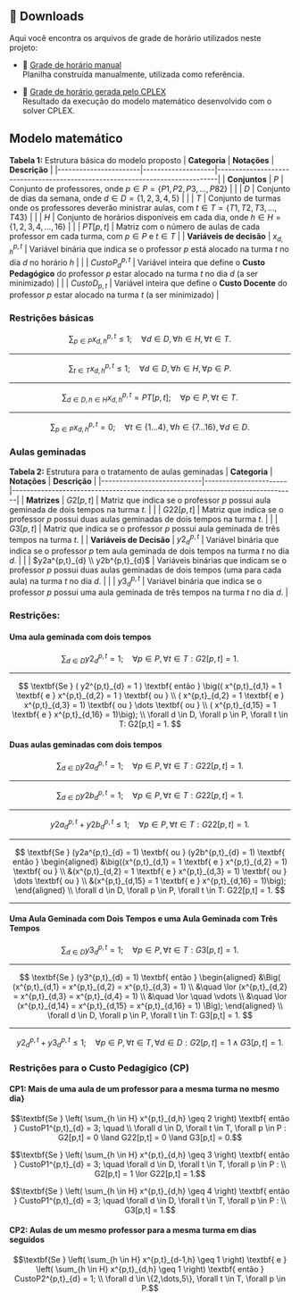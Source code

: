 ## 📂 Downloads

Aqui você encontra os arquivos de grade de horário utilizados neste projeto:

- 📘 [Grade de horário manual](Planilhas/grade_por_turma.xlsx)  
  Planilha construída manualmente, utilizada como referência.

- 📗 [Grade de horário gerada pelo CPLEX](Planilhas/grade_por_turma_CPLEX.xlsx)  
  Resultado da execução do modelo matemático desenvolvido com o solver CPLEX.

## Modelo matemático

**Tabela 1:** Estrutura básica do modelo proposto
| **Categoria**         | **Notações**       | **Descrição**                                                                 |
|-----------------------|--------------------|------------------------------------------------------------------------------|
| **Conjuntos**         | $P$              | Conjunto de professores, onde $p \in P = \{P1, P2, P3,...,P82\}$          |
|                       | $D$              | Conjunto de dias da semana, onde $d \in D = \{1, 2, 3, 4, 5\}$            |
|                       | $T$              | Conjunto de turmas onde os professores deverão ministrar aulas, com $t \in T = \{T1, T2, T3,..., T43\}$ |
|                       | $H$              | Conjunto de horários disponíveis em cada dia, onde $h \in H = \{1, 2, 3, 4,..., 16\}$ |
|                       | $PT[p,t]$        | Matriz com o número de aulas de cada professor em cada turma, com $p \in P$ e $t \in T$ |
| **Variáveis de decisão** | $x^{p,t}_{d,h}$  | Variável binária que indica se o professor $p$ está alocado na turma $t$ no dia $d$ no horário $h$ |
|                       | $CustoP^{p,t}_{d}$ | Variável inteira que define o **Custo Pedagógico** do professor $p$ estar alocado na turma $t$ no dia $d$ (a ser minimizado) |
|                       | $CustoD_{p,t}$   | Variável inteira que define o **Custo Docente** do professor $p$ estar alocado na turma $t$ (a ser minimizado) |


### Restrições básicas

$$
\sum_{p \in P} x^{p,t}_{d,h} \leq 1; \quad \forall d \in D, \forall h \in H, \forall t \in T.  
$$

---

$$
\sum_{t \in T} x^{p,t}_{d,h} \leq 1; \quad \forall d \in D, \forall h \in H, \forall p \in P.
$$

---

$$\sum_{d \in D, h \in H} x^{p,t}_{d,h} = PT[p,t]; \quad \forall p \in P, \forall t \in T.$$

---

$$\sum_{p \in P} x^{p,t}_{d,h} = 0; \quad \forall t \in \{1...4\}, \forall h \in \{7...16\}, \forall d \in D.$$

### Aulas geminadas


**Tabela 2:** Estrutura para o tratamento de aulas geminadas
| **Categoria**              | **Notações**          | **Descrição**                                                                 |
|----------------------------|-----------------------|-------------------------------------------------------------------------------|
| **Matrizes**               | $G2[p,t]$           | Matriz que indica se o professor $p$ possui aula geminada de dois tempos na turma $t$. |
|                            | $G22[p,t]$          | Matriz que indica se o professor $p$ possui duas aulas geminadas de dois tempos na turma $t$. |
|                            | $G3[p,t]$           | Matriz que indica se o professor $p$ possui aula geminada de três tempos na turma $t$. |
| **Variáveis de Decisão**    | $y2^{p,t}_{d}$      | Variável binária que indica se o professor $p$ tem aula geminada de dois tempos na turma $t$ no dia $d$. |
|                            | $y2a^{p,t}_{d} \\ y2b^{p,t}_{d}$ | Variáveis binárias que indicam se o professor $p$ possui duas aulas geminadas de dois tempos (uma para cada aula) na turma $t$ no dia $d$. |
|                            | $y3^{p,t}_{d}$      | Variável binária que indica se o professor $p$ possui uma aula geminada de três tempos na turma $t$ no dia $d$. |

### Restrições:

#### Uma aula geminada com dois tempos

$$\sum_{d \in D} y2^{p,t}_{d} = 1; \quad \forall p \in P, \forall t \in T: G2[p,t]=1.$$

---

$$
\textbf{Se } ( y2^{p,t}_{d} = 1 ) \textbf{ então } \big(( x^{p,t}_{d,1} = 1 \textbf{ e } x^{p,t}_{d,2} = 1 ) \textbf{ ou } \\ 
( x^{p,t}_{d,2} = 1 \textbf{ e } x^{p,t}_{d,3} = 1) \textbf{ ou } \dots \textbf{ ou } \\ 
( x^{p,t}_{d,15} = 1 \textbf{ e } x^{p,t}_{d,16} = 1)\big); \\ 
\forall d \in D, \forall p \in P, \forall t \in T: G2[p,t] = 1.
$$

#### Duas aulas geminadas com dois tempos

$$\sum_{d \in D} y2a^{p,t}_{d} = 1; \quad \forall p \in P, \forall t \in T : G22[p,t]=1.$$

---

$$\sum_{d \in D} y2b^{p,t}_{d} = 1; \quad \forall p \in P, \forall t \in T : G22[p,t]=1.$$

---

$$y2a^{p,t}_{d} + y2b^{p,t}_{d} \leq 1; \quad \forall p \in P, \forall t \in T: G22[p,t]=1.$$

---

$$
\textbf{Se } (y2a^{p,t}_{d} = 1) \textbf{ ou } (y2b^{p,t}_{d} = 1) \textbf{ então } 
\begin{aligned}
&\big((x^{p,t}_{d,1} = 1 \textbf{ e } x^{p,t}_{d,2} = 1) \textbf{ ou } \\
&(x^{p,t}_{d,2} = 1 \textbf{ e } x^{p,t}_{d,3} = 1) \textbf{ ou } \dots \textbf{ ou } \\
&(x^{p,t}_{d,15} = 1 \textbf{ e } x^{p,t}_{d,16} = 1)\big);
\end{aligned}
\\ \forall d \in D, \forall p \in P, \forall t \in T: G22[p,t] = 1.
$$

---

#### Uma Aula Geminada com Dois Tempos e uma Aula Geminada com Três Tempos

$$\sum_{d \in D} y3^{p,t}_{d} = 1; \quad \forall p \in P, \forall t \in T : G3[p,t]=1.$$

---

$$
\textbf{Se } (y3^{p,t}_{d} = 1) \textbf{ então }
\begin{aligned}
&\Big(
  (x^{p,t}_{d,1} = x^{p,t}_{d,2} = x^{p,t}_{d,3} = 1) \\
&\quad \lor (x^{p,t}_{d,2} = x^{p,t}_{d,3} = x^{p,t}_{d,4} = 1) \\
&\quad \lor \quad \vdots \\
&\quad \lor (x^{p,t}_{d,14} = x^{p,t}_{d,15} = x^{p,t}_{d,16} = 1)
\Big);
\end{aligned}
\\ \forall d \in D, \forall p \in P, \forall t \in T: G3[p,t] = 1.
$$

---

$$y2^{p,t}_{d} + y3^{p,t}_{d} \leq 1; \quad \forall p \in P, \forall t \in T, \forall d \in D: G2[p,t]=1 \land G3[p,t]=1.$$

### Restrições para o Custo Pedagígico (CP)

#### CP1: Mais de uma aula de um professor para a mesma turma no mesmo dia}


$$\textbf{Se } \left( \sum_{h \in H} x^{p,t}_{d,h} \geq 2 \right) \textbf{ então } CustoP1^{p,t}_{d} = 3; \quad \\ \forall d \in D, \forall t \in T, \forall p \in P : G2[p,t] = 0 \land G22[p,t] = 0 \land G3[p,t] = 0.$$

$$\textbf{Se } \left( \sum_{h \in H} x^{p,t}_{d,h} \geq 3 \right) \textbf{ então } CustoP1^{p,t}_{d} = 3; \quad \forall d \in D, \forall t \in T, \forall p \in P : \\
G2[p,t] = 1 \lor G22[p,t] = 1.$$

$$\textbf{Se } \left( \sum_{h \in H} x^{p,t}_{d,h} \geq 4 \right) \textbf{ então } CustoP1^{p,t}_{d} = 3; \quad \forall d \in D, \forall t \in T, \forall p \in P : \\
G3[p,t] = 1.$$

#### CP2: Aulas de um mesmo professor para a mesma turma em dias seguidos

$$\textbf{Se } 
\left( \sum_{h \in H} x^{p,t}_{d-1,h} \geq 1 \right) 
\textbf{ e } 
\left( \sum_{h \in H} x^{p,t}_{d,h} \geq 1 \right) 
\textbf{ então } 
CustoP2^{p,t}_{d} = 1; \\
\forall d \in \{2,\dots,5\}, \forall t \in T, \forall p \in P.$$






